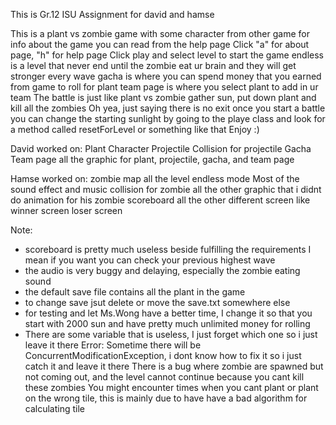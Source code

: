 This is Gr.12 ISU Assignment for david and hamse

This is a plant vs zombie game with some character from other game
for info about the game you can read from the help page
Click "a" for about page, "h" for help page
Click play and select level to start the game
endless is a level that never end until the zombie eat ur brain and they will get stronger every wave
gacha is where you can spend money that you earned from game to roll for plant
team page is where you select plant to add in ur team
The battle is just like plant vs zombie
gather sun, put down plant and kill all the zombies
Oh yea, just saying there is no exit once you start a battle
you can change the starting sunlight by going to the playe class and look for a method called resetForLevel or something like that
Enjoy :)

David worked on:
Plant
Character
Projectile
Collision for projectile
Gacha
Team page
all the graphic for plant, projectile, gacha, and team page

Hamse worked on:
zombie
map
all the level
endless mode
Most of the sound effect and music
collision for zombie
all the other graphic that i didnt do
animation for his zombie
scoreboard
all the other different screen like
winner screen
loser screen

Note:
- scoreboard is pretty much useless beside fulfilling the requirements I mean if you want you can check your previous highest wave
- the audio is very buggy and delaying, especially the zombie eating sound
- the default save file contains all the plant in the game
- to change save jsut delete or move the save.txt somewhere else
- for testing and let Ms.Wong have a better time, I change it so that you start with 2000 sun and have pretty much unlimited money for rolling
- There are some variable that is useless, I just forget which one so i just leave it there
Error:
Sometime there will be ConcurrentModificationException, i dont know how to fix it so i just catch it and leave it there
There is a bug where zombie are spawned but not coming out, and the level cannot continue because you cant kill these zombies
You might encounter times when you cant plant or plant on the wrong tile, this is mainly due to have have a bad algorithm for calculating tile